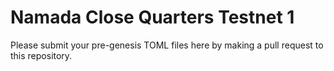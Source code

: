 # Namada Close Quarters Testnet 1

Please submit your pre-genesis TOML files here by making a pull request to this repository.
